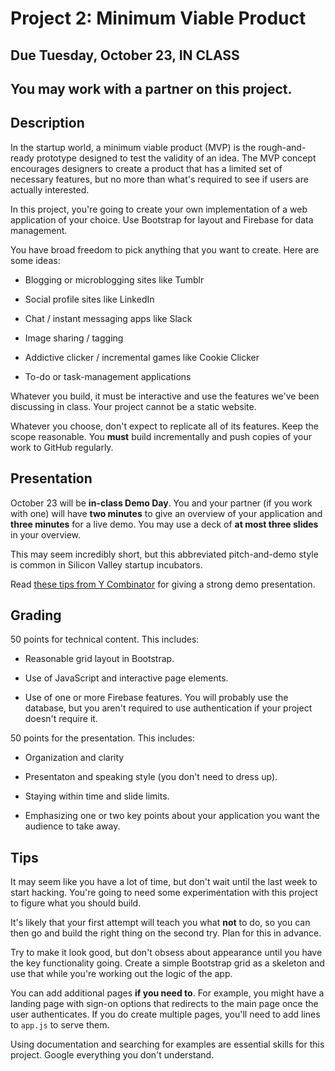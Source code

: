# Project 2: Minimum Viable Product

## Due Tuesday, October 23, IN CLASS

## You may work with a partner on this project.

## Description

In the startup world, a minimum viable product (MVP) is the rough-and-ready prototype designed to test the validity of an idea. The MVP concept encourages designers to create a product that has a limited set of necessary features, but no more than what's required to see if users are actually interested.

In this project, you're going to create your own implementation of a web application of your choice. Use Bootstrap for layout and Firebase
for data management.

You have broad freedom to pick anything that you want to create. Here are some ideas:

- Blogging or microblogging sites like Tumblr

- Social profile sites like LinkedIn

- Chat / instant messaging apps like Slack

- Image sharing / tagging

- Addictive clicker / incremental games like Cookie Clicker

- To-do or task-management applications

Whatever you build, it must be interactive and use the features we've been discussing in class. Your project cannot be a static website.

Whatever you choose, don't expect to replicate all of its features. Keep the scope reasonable. You **must** build incrementally and push copies of your work to GitHub regularly.

## Presentation

October 23 will be **in-class Demo Day**. You and your partner (if you work with one) will have **two minutes** to give an overview of your application and **three minutes** for a live demo. You may use a deck of **at most three slides** in your overview.

This may seem incredibly short, but this abbreviated pitch-and-demo style is common in Silicon Valley startup incubators.

Read [these tips from Y Combinator](https://blog.ycombinator.com/guide-to-demo-day-pitches/) for giving a strong demo presentation.

## Grading

50 points for technical content. This includes:

- Reasonable grid layout in Bootstrap.

- Use of JavaScript and interactive page elements.

- Use of one or more Firebase features. You will probably use the database, but you aren't required to use authentication if your 
project doesn't require it.

50 points for the presentation. This includes:

- Organization and clarity

- Presentaton and speaking style (you don't need to dress up).

- Staying within time and slide limits.

- Emphasizing one or two key points about your application you want the audience to take away.

## Tips

It may seem like you have a lot of time, but don't wait until the last week to start hacking. You're going to need some experimentation with this project to figure what you should build.

It's likely that your first attempt will teach you what **not** to do, so you can then go and build the right thing on the second try. Plan for this in advance.

Try to make it look good, but don't obsess about appearance until you have the key functionality going. Create a simple Bootstrap grid as a skeleton and use that while you're working out the logic of the app.

You can add additional pages **if you need to**. For example, you might have a landing page with sign-on options that redirects to the 
main page once the user authenticates. If you do create multiple pages, you'll need to add lines to `app.js` to serve them.

Using documentation and searching for examples are essential skills for this project. Google everything you don't understand.
